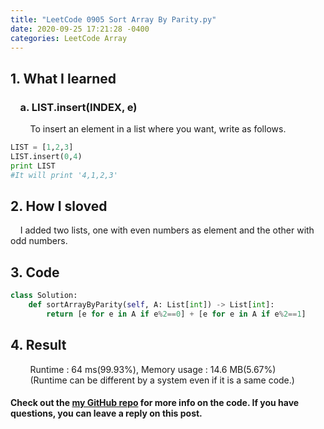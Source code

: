 ```yaml
---
title: "LeetCode 0905 Sort Array By Parity.py"
date: 2020-09-25 17:21:28 -0400
categories: LeetCode Array
---
```


## 1. What I learned
### &nbsp;&nbsp;&nbsp;&nbsp;a. LIST.insert(INDEX, e)
&nbsp;&nbsp;&nbsp;&nbsp;&nbsp;&nbsp;&nbsp;&nbsp;To insert an element in a list where you want, write as follows.
```python
LIST = [1,2,3]
LIST.insert(0,4)
print LIST
#It will print '4,1,2,3'
```

## 2. How I sloved
&nbsp;&nbsp;&nbsp;&nbsp;I added two lists, one with even numbers as element and the other with odd numbers.

## 3. Code
```python
class Solution:
    def sortArrayByParity(self, A: List[int]) -> List[int]:
        return [e for e in A if e%2==0] + [e for e in A if e%2==1]
```

## 4. Result
&nbsp;&nbsp;&nbsp;&nbsp;&nbsp;&nbsp;&nbsp;&nbsp;Runtime : 64 ms(99.93%), Memory usage : 14.6 MB(5.67%)  
&nbsp;&nbsp;&nbsp;&nbsp;&nbsp;&nbsp;&nbsp;&nbsp;(Runtime can be different by a system even if it is a same code.)

#### Check out the [my GitHub repo][hyuk-gh] for more info on the code. If you have questions, you can leave a reply on this post.

[hyuk-gh]:   https://github.com/dlgur1994/StudyAlgorithms
